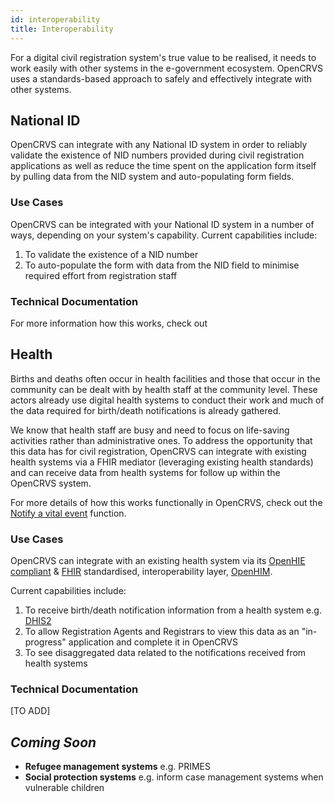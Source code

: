 ```yaml
---
id: interoperability
title: Interoperability
---
```


For a digital civil registration system's true value to be realised, it needs to work easily with other systems in the e-government ecosystem. OpenCRVS uses a standards-based approach to safely and effectively integrate with other systems.

## National ID

OpenCRVS can integrate with any National ID system in order to reliably validate the existence of NID numbers provided during civil registration applications as well as reduce the time spent on the application form itself by pulling data from the NID system and auto-populating form fields.

### Use Cases

OpenCRVS can be integrated with your National ID system in a number of ways, depending on your system's capability. Current capabilities include:

1. To validate the existence of a NID number
2. To auto-populate the form with data from the NID field to minimise required effort from registration staff

### Technical Documentation

For more information how this works, check out

## Health

Births and deaths often occur in health facilities and those that occur in the community can be dealt with by health staff at the community level. These actors already use digital health systems to conduct their work and much of the data required for birth/death notifications is already gathered.

We know that health staff are busy and need to focus on life-saving activities rather than administrative ones. To address the opportunity that this data has for civil registration, OpenCRVS can integrate with existing health systems via a FHIR mediator (leveraging existing health standards) and can receive data from health systems for follow up within the OpenCRVS system.

For more details of how this works functionally in OpenCRVS, check out the [Notify a vital event](https://www.notion.so/Notify-a-vital-event-d0dd09f919914ef6bb221324be9bd190) function.

### Use Cases

OpenCRVS can integrate with an existing health system via its [OpenHIE](https://ohie.org/) [compliant](https://wiki.ohie.org/pages/viewpage.action?pageId=8454157) & [FHIR](https://hl7.org/FHIR/) standardised, interoperability layer, [OpenHIM](http://openhim.org/).

Current capabilities include:

1. To receive birth/death notification information from a health system e.g. [DHIS2](https://www.dhis2.org/)
2. To allow Registration Agents and Registrars to view this data as an "in-progress" application and complete it in OpenCRVS
3. To see disaggregated data related to the notifications received from health systems

### Technical Documentation

[TO ADD]

## _Coming Soon_

- **Refugee management systems** e.g. PRIMES
- **Social protection systems** e.g. inform case management systems when vulnerable children
